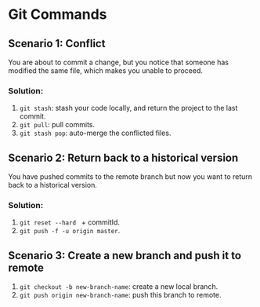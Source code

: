 # Git Commands

## Scenario 1: Conflict

You are about to commit a change, but you notice that someone has modified the same file, which makes you unable to proceed.   

### Solution:

1. `git stash`: stash your code locally, and return the project to the last commit.
2. `git pull`: pull commits.
3. `git stash pop`: auto-merge the conflicted files.

## Scenario 2: Return back to a historical version

You have pushed commits to the remote branch but now you want to return back to a historical version.

### Solution:

1. `git reset --hard ` + commitId.
2. `git push -f -u origin master`.

## Scenario 3: Create a new branch and push it to remote

1. `git checkout -b new-branch-name`: create a new local branch.
2. `git push origin new-branch-name`: push this branch to remote.